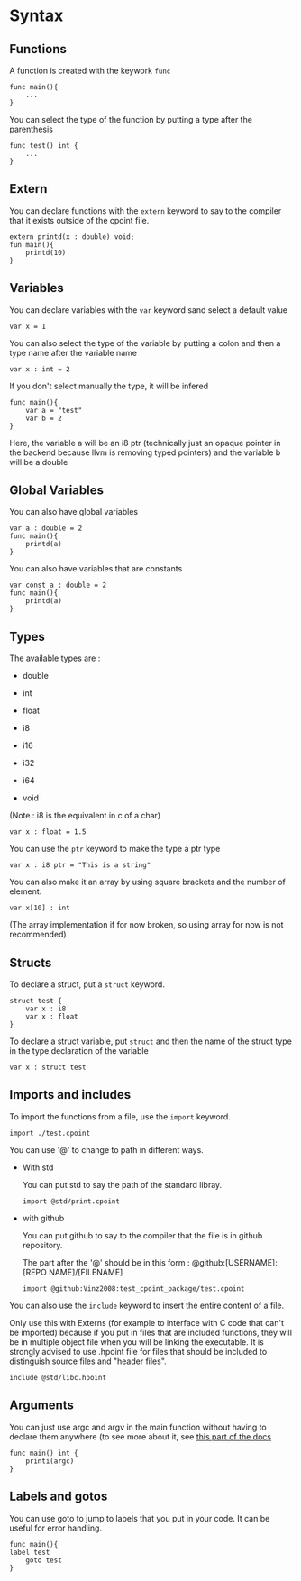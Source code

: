 # Syntax

## Functions

A function is created with the keywork ```func```

```
func main(){
    ...
}
```

You can select the type of the function by putting a type after the parenthesis

```
func test() int {
    ...
}
```

## Extern

You can declare functions with the ```extern``` keyword to say to the compiler that it exists outside of the cpoint file.

```
extern printd(x : double) void;
fun main(){
    printd(10)
}
```

## Variables

You can declare variables with the ```var``` keyword sand select a default value

```
var x = 1
```

You can also select the type of the variable by putting a colon and then a type name after the variable name

```
var x : int = 2
```

If you don't select manually the type, it will be infered

```
func main(){
    var a = "test"
    var b = 2
}
```

Here, the variable a will be an i8 ptr (technically just an opaque pointer in the backend because llvm is removing typed pointers) and the variable b will be a double

## Global Variables

You can also have global variables

```
var a : double = 2
func main(){
    printd(a)
}
```

You can also have variables that are constants

```
var const a : double = 2
func main(){
    printd(a)
}
```

## Types

The available types are : 

- double

- int

- float

- i8

- i16

- i32

- i64

- void

(Note : i8 is the equivalent in c of a char)

```
var x : float = 1.5
```

You can use the ```ptr``` keyword to make the type a ptr type

```
var x : i8 ptr = "This is a string"
```

You can also make it an array by using square brackets and the number of element.

```
var x[10] : int 
```

(The array implementation if for now broken, so using array for now is not recommended)

## Structs

To declare a struct, put a ```struct``` keyword.

```
struct test {
    var x : i8
    var x : float
}
```

 To declare a struct variable, put `struct` and then the name of the struct type in the type declaration of the variable

```
var x : struct test
```

## Imports and includes

To import the functions from a file, use the ```import``` keyword.

```
import ./test.cpoint
```

You can use '@' to change to path in different ways.

- With std
  
  You can put std to say the path of the standard libray.
  
  ```
  import @std/print.cpoint
  ```

- with github
  
  You can put github to say to the compiler that the file is in github repository.
  
  The part after the '@' should be in this form : @github:[USERNAME]:[REPO NAME]/[FILENAME]
  
  ```
  import @github:Vinz2008:test_cpoint_package/test.cpoint
  ```

You can also use the ```include``` keyword to insert the entire content of a file. 

Only use this with Externs (for example to interface with C code that can't be imported) because if you put in files that are included functions, they will be in multiple object file when you will be linking the executable. It is strongly advised to use .hpoint file for files that should be included to distinguish source files and "header files".

```
include @std/libc.hpoint
```

## Arguments

You can just use argc and argv in the main function without having to declare them anywhere (to see more about it, see [this part of the docs](./theory.md#Args-(Argc-and-Argv))

```
func main() int {
    printi(argc)
}
```

## Labels and gotos

You can use goto to jump to labels that you put in your code. It can be useful for error handling.

```
func main(){
label test
    goto test
}
```
